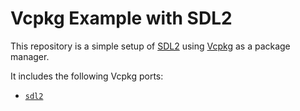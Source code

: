 # Vcpkg Example with SDL2

This repository is a simple setup of [SDL2](https://github.com/libsdl-org/SDL) using [Vcpkg](https://vcpkg.io/) as a package manager.

It includes the following Vcpkg ports:

- [`sdl2`](https://vcpkg.link/ports/sdl2)
